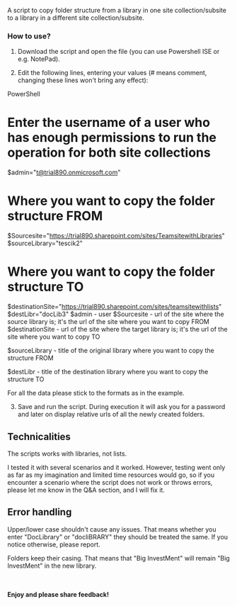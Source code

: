 A script to copy folder structure from a library in one site collection/subsite to a library in a different site collection/subsite.

 

### How to use?

1. Download the script and open the file (you can use Powershell ISE or e.g. NotePad).

2. Edit the following lines, entering your values (# means comment, changing these lines won't bring any effect):

 

PowerShell
# Enter the username of a user who has enough permissions to run the operation for both site collections 
$admin="t@trial890.onmicrosoft.com" 
 
# Where you want to copy the folder structure FROM  
$Sourcesite="https://trial890.sharepoint.com/sites/TeamsitewithLibraries" 
$sourceLibrary="tescik2" 
 
# Where you want to copy the folder structure TO 
$destinationSite="https://trial890.sharepoint.com/sites/teamsitewithlists" 
$destLibr="docLib3"
$admin - user 
$Sourcesite  - url of the site where the source library is; it's the url of the site where you want to copy FROM
$destinationSite - url of the site where the target library is; it's the url of the site where you want to copy TO
 

$sourceLibrary - title of the original library where you want to copy the structure FROM

$destLibr - title of the destination library where you want to copy the structure TO

For all the data please stick to the formats as in the example.
 
3. Save and run the script. During execution it will ask you for a password and later on display relative urls of all the newly created folders. 



 

## Technicalities

The scripts works with libraries, not lists.

I tested it with several scenarios and it worked. However, testing went only as far as my imagination and limited time resources would go, so if you encounter a scenario where the script does not work or throws errors, please let me know in the Q&A section, and I will fix it.

 

## Error handling

Upper/lower case shouldn't cause any issues. That means whether you enter "DocLibrary" or "docliBRARY" they should be treated the same. If you notice otherwise, please report.

Folders keep their casing. That means that "Big InvestMent" will remain "Big InvestMent" in the new library.



<br/><br/>
<b>Enjoy and please share feedback!</b>